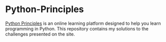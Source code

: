# Python-Principles
[Python Principles](https://pythonprinciples.com/) is an online learning platform designed to help you learn programming in Python. This repository contains my solutions to the challenges presented on the site.
